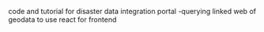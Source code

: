 code and tutorial for disaster data integration portal -querying linked web of geodata
to use react for frontend
